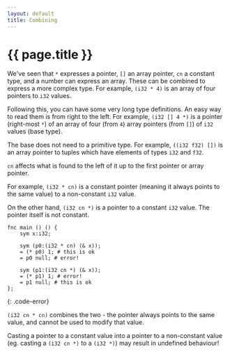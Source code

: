 ```yaml
---
layout: default
title: Combining
---
```

# {{ page.title }}

We've seen that `*` expresses a pointer, `[]` an array pointer, `cn` a constant type, and a number can express an array. These can be combined to express a more complex type. For example, `(i32 * 4)` is an array of four pointers to `i32` values.

Following this, you can have some very long type definitions. An easy way to read them is from right to the left. For example, `(i32 [] 4 *)` is a pointer (right-most `*`) of an array of four (from `4`) array pointers (from `[]`) of `i32` values (base type).

The base does not need to a primitive type. For example, `((i32 f32) [])` is an array pointer to tuples which have elements of types `i32` and `f32`.

`cn` affects what is found to the left of it up to the first pointer or array pointer.

For example, `(i32 * cn)` is a constant pointer (meaning it always points to the same value) to a non-constant `i32` value.

On the other hand, `(i32 cn *)` is a pointer to a constant `i32` value. The pointer itself is not constant.

```
fnc main () () {
    sym x:i32;

    sym (p0:(i32 * cn) (& x));
    = (* p0) 1; # this is ok
    = p0 null; # error!

    sym (p1:(i32 cn *) (& x));
    = (* p1) 1; # error!
    = p1 null; # this is ok
};
```
{: .code-error}

`(i32 cn * cn)` combines the two - the pointer always points to the same value, and cannot be used to modify that value.

Casting a pointer to a constant value into a pointer to a non-constant value (eg. casting a `(i32 cn *)` to a `(i32 *)`) may result in undefined behaviour!